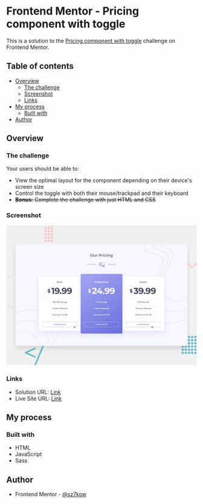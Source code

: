 # Frontend Mentor - Pricing component with toggle

This is a solution to the [Pricing component with toggle](https://www.frontendmentor.io/challenges/pricing-component-with-toggle-8vPwRMIC) challenge on Frontend Mentor.

## Table of contents

- [Overview](#overview)
  - [The challenge](#the-challenge)
  - [Screenshot](#screenshot)
  - [Links](#links)
- [My process](#my-process)
  - [Built with](#built-with)
- [Author](#author)

## Overview

### The challenge

Your users should be able to:

- View the optimal layout for the component depending on their device's screen size
- Control the toggle with both their mouse/trackpad and their keyboard
- ~~**Bonus**: Complete the challenge with just HTML and CSS~~

### Screenshot

![](./screenshots/screenshot-pricing-component-with-toggle.jpg)

### Links

- Solution URL: [Link](https://www.frontendmentor.io/solutions/pricing-component-with-toggle-kmfkdO2rm)
- Live Site URL: [Link](https://pricing-component-with-toggle.sz7kow.com/)

## My process

### Built with

- HTML
- JavaScript
- Sass

## Author
- Frontend Mentor - [@sz7kow](https://www.frontendmentor.io/profile/sz7kow)
